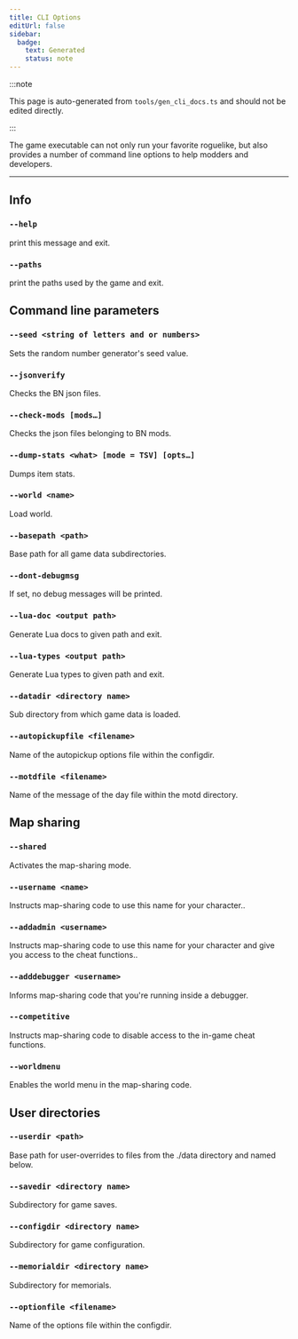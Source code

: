 ```yaml
---
title: CLI Options
editUrl: false
sidebar:
  badge:
    text: Generated
    status: note
---
```


:::note

This page is auto-generated from `tools/gen_cli_docs.ts` and should not be edited directly.

:::

The game executable can not only run your favorite roguelike,
but also provides a number of command line options to help modders and developers.

---

## Info

### `--help`

print this message and exit.

### `--paths`

print the paths used by the game and exit.

## Command line parameters

### `--seed <string of letters and or numbers>`

Sets the random number generator's seed value.

### `--jsonverify`

Checks the BN json files.

### `--check-mods [mods…]`

Checks the json files belonging to BN mods.

### `--dump-stats <what> [mode = TSV] [opts…]`

Dumps item stats.

### `--world <name>`

Load world.

### `--basepath <path>`

Base path for all game data subdirectories.

### `--dont-debugmsg`

If set, no debug messages will be printed.

### `--lua-doc <output path>`

Generate Lua docs to given path and exit.

### `--lua-types <output path>`

Generate Lua types to given path and exit.

### `--datadir <directory name>`

Sub directory from which game data is loaded.

### `--autopickupfile <filename>`

Name of the autopickup options file within the configdir.

### `--motdfile <filename>`

Name of the message of the day file within the motd directory.

## Map sharing

### `--shared`

Activates the map-sharing mode.

### `--username <name>`

Instructs map-sharing code to use this name for your character..

### `--addadmin <username>`

Instructs map-sharing code to use this name for your character and give you access to the cheat functions..

### `--adddebugger <username>`

Informs map-sharing code that you're running inside a debugger.

### `--competitive`

Instructs map-sharing code to disable access to the in-game cheat functions.

### `--worldmenu`

Enables the world menu in the map-sharing code.

## User directories

### `--userdir <path>`

Base path for user-overrides to files from the ./data directory and named below.

### `--savedir <directory name>`

Subdirectory for game saves.

### `--configdir <directory name>`

Subdirectory for game configuration.

### `--memorialdir <directory name>`

Subdirectory for memorials.

### `--optionfile <filename>`

Name of the options file within the configdir.
